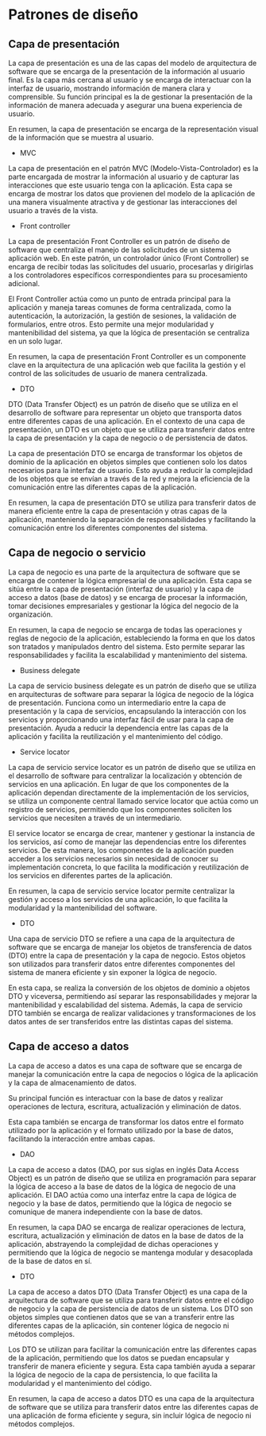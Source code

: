 # Patrones de diseño

## Capa de presentación

La capa de presentación es una de las capas del modelo de arquitectura de software 
que se encarga de la presentación de la información al usuario final. 
Es la capa más cercana al usuario y se encarga de interactuar con la interfaz de usuario, 
mostrando información de manera clara y comprensible. 
Su función principal es la de gestionar la presentación de la información de manera adecuada y 
asegurar una buena experiencia de usuario. 

En resumen, la capa de presentación se encarga de la representación visual de la información 
que se muestra al usuario.

- MVC

La capa de presentación en el patrón MVC (Modelo-Vista-Controlador) es la parte encargada de mostrar 
la información al usuario y de capturar las interacciones que este usuario tenga con la aplicación. 
Esta capa se encarga de mostrar los datos que provienen del modelo de la aplicación de una manera 
visualmente atractiva y de gestionar las interacciones del usuario a través de la vista.

- Front controller

La capa de presentación Front Controller es un patrón de diseño de software que centraliza el 
manejo de las solicitudes de un sistema o aplicación web. 
En este patrón, un controlador único (Front Controller) se encarga de recibir todas las solicitudes del usuario, 
procesarlas y dirigirlas a los controladores específicos correspondientes para su procesamiento adicional.

El Front Controller actúa como un punto de entrada principal para la aplicación y 
maneja tareas comunes de forma centralizada, como la autenticación, la autorización, la gestión de sesiones, 
la validación de formularios, entre otros. Esto permite una mejor modularidad y mantenibilidad del sistema, 
ya que la lógica de presentación se centraliza en un solo lugar.

En resumen, la capa de presentación Front Controller es un componente clave en la arquitectura de una aplicación 
web que facilita la gestión y el control de las solicitudes de usuario de manera centralizada.

- DTO

DTO (Data Transfer Object) es un patrón de diseño que se utiliza en el desarrollo de software para representar 
un objeto que transporta datos entre diferentes capas de una aplicación. 
En el contexto de una capa de presentación, un DTO es un objeto que se utiliza para transferir datos entre la capa de presentación 
y la capa de negocio o de persistencia de datos.

La capa de presentación DTO se encarga de transformar los objetos de dominio de la aplicación en objetos simples que contienen 
solo los datos necesarios para la interfaz de usuario. 
Esto ayuda a reducir la complejidad de los objetos que se envían a través de la red y mejora la eficiencia de la comunicación 
entre las diferentes capas de la aplicación.

En resumen, la capa de presentación DTO se utiliza para transferir datos de manera eficiente entre la capa de presentación y 
otras capas de la aplicación, manteniendo la separación de responsabilidades y facilitando la comunicación 
entre los diferentes componentes del sistema.

## Capa de negocio o servicio

La capa de negocio es una parte de la arquitectura de software que se encarga de contener 
la lógica empresarial de una aplicación. 
Esta capa se sitúa entre la capa de presentación (interfaz de usuario) y 
la capa de acceso a datos (base de datos) y se encarga de procesar la información, 
tomar decisiones empresariales y gestionar la lógica del negocio de la organización.

En resumen, la capa de negocio se encarga de todas las operaciones y 
reglas de negocio de la aplicación, estableciendo la forma en que los datos son tratados y 
manipulados dentro del sistema. 
Esto permite separar las responsabilidades y facilita la escalabilidad y mantenimiento del sistema.

- Business delegate

La capa de servicio business delegate es un patrón de diseño que se utiliza en arquitecturas de software para separar 
la lógica de negocio de la lógica de presentación. Funciona como un intermediario entre la capa de presentación 
y la capa de servicios, encapsulando la interacción con los servicios y proporcionando una interfaz fácil de usar para la capa de presentación. 
Ayuda a reducir la dependencia entre las capas de la aplicación y facilita la reutilización y el mantenimiento del código.

- Service locator

La capa de servicio service locator es un patrón de diseño que se utiliza en el desarrollo de software para centralizar la localización 
y obtención de servicios en una aplicación. 
En lugar de que los componentes de la aplicación dependan directamente de la implementación de los servicios, 
se utiliza un componente central llamado service locator que actúa como un registro de servicios, 
permitiendo que los componentes soliciten los servicios que necesiten a través de un intermediario.

El service locator se encarga de crear, mantener y gestionar la instancia de los servicios, 
así como de manejar las dependencias entre los diferentes servicios. 
De esta manera, los componentes de la aplicación pueden acceder a los servicios necesarios sin necesidad de conocer su implementación concreta, 
lo que facilita la modificación y reutilización de los servicios en diferentes partes de la aplicación.

En resumen, la capa de servicio service locator permite centralizar la gestión y acceso a los servicios de una aplicación, 
lo que facilita la modularidad y la mantenibilidad del software.

- DTO

Una capa de servicio DTO se refiere a una capa de la arquitectura de software que se encarga de manejar los objetos de 
transferencia de datos (DTO) entre la capa de presentación y la capa de negocio. 
Estos objetos son utilizados para transferir datos entre diferentes componentes del sistema de manera eficiente y sin exponer la lógica de negocio.

En esta capa, se realiza la conversión de los objetos de dominio a objetos DTO y viceversa, 
permitiendo así separar las responsabilidades y mejorar la mantenibilidad y escalabilidad del sistema. 
Además, la capa de servicio DTO también se encarga de realizar validaciones y 
transformaciones de los datos antes de ser transferidos entre las distintas capas del sistema.

## Capa de acceso a datos

La capa de acceso a datos es una capa de software que se encarga de manejar la comunicación 
entre la capa de negocios o lógica de la aplicación y la capa de almacenamiento de datos. 

Su principal función es interactuar con la base de datos y realizar operaciones de lectura, 
escritura, actualización y eliminación de datos. 

Esta capa también se encarga de transformar los datos entre el formato utilizado 
por la aplicación y el formato utilizado por la base de datos, 
facilitando la interacción entre ambas capas.

- DAO

La capa de acceso a datos (DAO, por sus siglas en inglés Data Access Object) es un patrón de diseño que 
se utiliza en programación para separar la lógica de acceso a la base de datos de la lógica de negocio de una aplicación. 
El DAO actúa como una interfaz entre la capa de lógica de negocio y la base de datos, 
permitiendo que la lógica de negocio se comunique de manera independiente con la base de datos.

En resumen, la capa DAO se encarga de realizar operaciones de lectura, escritura, actualización y 
eliminación de datos en la base de datos de la aplicación, abstrayendo la complejidad de dichas operaciones y 
permitiendo que la lógica de negocio se mantenga modular y desacoplada de la base de datos en sí.

- DTO

La capa de acceso a datos DTO (Data Transfer Object) es una capa de la arquitectura de software que se utiliza 
para transferir datos entre el código de negocio y la capa de persistencia de datos de un sistema. 
Los DTO son objetos simples que contienen datos que se van a transferir entre las diferentes capas de la aplicación, 
sin contener lógica de negocio ni métodos complejos.

Los DTO se utilizan para facilitar la comunicación entre las diferentes capas de la aplicación, 
permitiendo que los datos se puedan encapsular y transferir de manera eficiente y segura. 
Esta capa también ayuda a separar la lógica de negocio de la capa de persistencia, lo que facilita la modularidad y el mantenimiento del código.

En resumen, la capa de acceso a datos DTO es una capa de la arquitectura de software que se utiliza para transferir datos 
entre las diferentes capas de una aplicación de forma eficiente y segura, sin incluir lógica de negocio ni métodos complejos.
